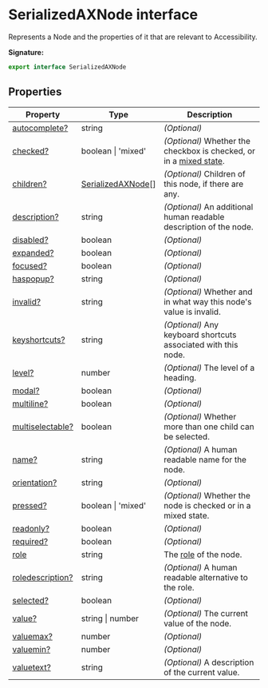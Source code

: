 # SerializedAXNode interface

Represents a Node and the properties of it that are relevant to Accessibility.

**Signature:**

```typescript
export interface SerializedAXNode
```

## Properties

| Property                                                            | Type                                                    | Description                                                                                                                                                      |
| ------------------------------------------------------------------- | ------------------------------------------------------- | ---------------------------------------------------------------------------------------------------------------------------------------------------------------- |
| [autocomplete?](./puppeteer.serializedaxnode.autocomplete.md)       | string                                                  | <i>(Optional)</i>                                                                                                                                                |
| [checked?](./puppeteer.serializedaxnode.checked.md)                 | boolean \| 'mixed'                                      | <i>(Optional)</i> Whether the checkbox is checked, or in a [mixed state](https://www.w3.org/TR/wai-aria-practices/examples/checkbox/checkbox-2/checkbox-2.html). |
| [children?](./puppeteer.serializedaxnode.children.md)               | [SerializedAXNode](./puppeteer.serializedaxnode.md)\[\] | <i>(Optional)</i> Children of this node, if there are any.                                                                                                       |
| [description?](./puppeteer.serializedaxnode.description.md)         | string                                                  | <i>(Optional)</i> An additional human readable description of the node.                                                                                          |
| [disabled?](./puppeteer.serializedaxnode.disabled.md)               | boolean                                                 | <i>(Optional)</i>                                                                                                                                                |
| [expanded?](./puppeteer.serializedaxnode.expanded.md)               | boolean                                                 | <i>(Optional)</i>                                                                                                                                                |
| [focused?](./puppeteer.serializedaxnode.focused.md)                 | boolean                                                 | <i>(Optional)</i>                                                                                                                                                |
| [haspopup?](./puppeteer.serializedaxnode.haspopup.md)               | string                                                  | <i>(Optional)</i>                                                                                                                                                |
| [invalid?](./puppeteer.serializedaxnode.invalid.md)                 | string                                                  | <i>(Optional)</i> Whether and in what way this node's value is invalid.                                                                                          |
| [keyshortcuts?](./puppeteer.serializedaxnode.keyshortcuts.md)       | string                                                  | <i>(Optional)</i> Any keyboard shortcuts associated with this node.                                                                                              |
| [level?](./puppeteer.serializedaxnode.level.md)                     | number                                                  | <i>(Optional)</i> The level of a heading.                                                                                                                        |
| [modal?](./puppeteer.serializedaxnode.modal.md)                     | boolean                                                 | <i>(Optional)</i>                                                                                                                                                |
| [multiline?](./puppeteer.serializedaxnode.multiline.md)             | boolean                                                 | <i>(Optional)</i>                                                                                                                                                |
| [multiselectable?](./puppeteer.serializedaxnode.multiselectable.md) | boolean                                                 | <i>(Optional)</i> Whether more than one child can be selected.                                                                                                   |
| [name?](./puppeteer.serializedaxnode.name.md)                       | string                                                  | <i>(Optional)</i> A human readable name for the node.                                                                                                            |
| [orientation?](./puppeteer.serializedaxnode.orientation.md)         | string                                                  | <i>(Optional)</i>                                                                                                                                                |
| [pressed?](./puppeteer.serializedaxnode.pressed.md)                 | boolean \| 'mixed'                                      | <i>(Optional)</i> Whether the node is checked or in a mixed state.                                                                                               |
| [readonly?](./puppeteer.serializedaxnode.readonly.md)               | boolean                                                 | <i>(Optional)</i>                                                                                                                                                |
| [required?](./puppeteer.serializedaxnode.required.md)               | boolean                                                 | <i>(Optional)</i>                                                                                                                                                |
| [role](./puppeteer.serializedaxnode.role.md)                        | string                                                  | The [role](https://www.w3.org/TR/wai-aria/#usage_intro) of the node.                                                                                             |
| [roledescription?](./puppeteer.serializedaxnode.roledescription.md) | string                                                  | <i>(Optional)</i> A human readable alternative to the role.                                                                                                      |
| [selected?](./puppeteer.serializedaxnode.selected.md)               | boolean                                                 | <i>(Optional)</i>                                                                                                                                                |
| [value?](./puppeteer.serializedaxnode.value.md)                     | string \| number                                        | <i>(Optional)</i> The current value of the node.                                                                                                                 |
| [valuemax?](./puppeteer.serializedaxnode.valuemax.md)               | number                                                  | <i>(Optional)</i>                                                                                                                                                |
| [valuemin?](./puppeteer.serializedaxnode.valuemin.md)               | number                                                  | <i>(Optional)</i>                                                                                                                                                |
| [valuetext?](./puppeteer.serializedaxnode.valuetext.md)             | string                                                  | <i>(Optional)</i> A description of the current value.                                                                                                            |
